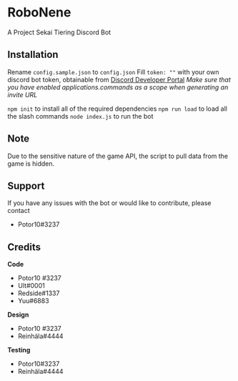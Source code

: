 #  RoboNene
A Project Sekai Tiering Discord Bot

## Installation
Rename `config.sample.json` to `config.json`
Fill `token: ""` with your own discord bot token, obtainable from [Discord Developer Portal](https://discord.com/developers/applications/)
*Make sure that you have enabled applications.commands as a scope when generating an invite URL*

`npm init` to install all of the required dependencies
`npm run load` to load all the slash commands
`node index.js` to run the bot

## Note
Due to the sensitive nature of the game API, the script to pull data from the game is hidden. 

## Support
If you have any issues with the bot or would like to contribute, please contact
* Potor10#3237

## Credits
__**Code**__
* Potor10 #3237
* Ult#0001
* Redside#1337
* Yuu#6883

__**Design**__
* Potor10 #3237
* Reinhäla#4444

__**Testing**__
* Potor10#3237
* Reinhäla#4444